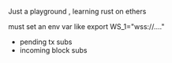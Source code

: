 Just a playground , learning rust on ethers

must set an env var like export WS_1="wss://...."

- pending tx subs
- incoming block subs
